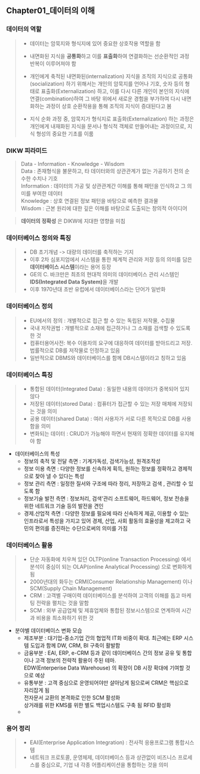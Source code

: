 ## Chapter01_데이터의 이해

### 데이터의 역할
> * 데이터는 암묵지와 형식지에 있어 중요한 상호작용 역할을 함
>  * 내면화된 지식을 <b>공통화</b>하고 이를  <b>표출화</b>하여 연결화하는 선순환적인 과정 반복이 이루어져야 함  
> * 개인에게 축적된 내면화된(internalization) 지식을 조직의 지식으로 공통화(socialization) 하기 위해서는 개인의 암묵지를 언어나 기호, 숫자 등의 형태로 표출화(Externalization) 하고, 이를 다시 다른 개인이 본인의 지식에 연결(combination)하여 그 바탕 위에서 새로운 경험을 부가하여 다시 내면화하는 과정이 상호 순환작용을 통해 조직의 지식이 증대된다고 봄
> 
> * 지식 순화 과정 중, 암묵지가 형식지로 표출화(Externalization) 하는 과정은 개인에게 내재화된 지식을 문서나 형식적 객체로 만들어내는 과정이므로, 지식 형성의 중요한 기초를 이룸
 
### DIKW 피라미드
> Data - Information - Knowledge - Wisdom  
> Data : 존재형식을 불문하고, 타 데이터와의 상관관계가 없는 가공하기 전의 순수한 수치나 기호  
> Information : 데이터의 가공 및 상관관계간 이해를 통해 패턴을 인식하고 그 의미를 부여한 데이터  
> Knowledge : 상호 연결된 정보 패턴을 바탕으로 예측한 결과물  
> Wisdom     : 근본 원리에 대한 깊은 이해를 바탕으로 도출되는 창의적 아이디어  

> <b>데이터의 정확성</b> 은 DIKW에 지대한 영향을 미침    

### 데이터베이스 정의와 특징  
> * DB 초기개념 -> 대량의 데이터를 축적하는 기지  
> * 이후 2차 심포지엄에서 시스템을 통한 체계적 관리와 저장 등의 의미를 담은
> <b>데이터베이스 시스템</b>이라는 용어 등장    
> * GE의 C. 바크만은 최초의 현대적 의미의 데이터베이스 관리 시스템인 <b>IDS(Integrated Data System)</b>을 개발  
> * 이후 1970년대 초반 유럽에서 데이터베이스라는 단어가 일반화  

### 데이터베이스 정의  

> *  EU에서의 정의 : 개별적으로 접근 할 수 있는 독립된 저작물, 수집물  
> * 국내 저작권법   :  개별적으로 소재에 접근하거나 그 소재를 검색할 수 있도록 한 것  
> * 컴퓨터용어사전: 복수 이용자의 요구에 대응하여 데이터를 받아드리고 저장. 법률적으로 DB를 저작물로 인정하고 있음  
> * 일반적으로 DBMS와 데이터베이스를 함께 DB시스템이라고 칭하고 있음  

### 데이터베이스 특징  
> * 통합된 데이터(Integrated Data) : 동일한 내용의 데이터가 중복되어 있지 않다  
> * 저장된 데이터(stored Data)      : 컴퓨터가 접근할 수 있는 저장 매체에 저장되는 것을 의미  
> * 공용 데이터(shared Data)         : 여러 사용자가 서로 다른 목적으로 DB를 사용함을 의미  
> * 변화되는 데이터 : CRUD가 가능해야 하면서 현재의 정확한 데이터를 유지해야 함

* 데이터베이스의 특성
  * 정보의 축적 및 전달 측면 : 기계가독성, 검색가능성, 원격조작성
  * 정보 이용 측면 : 다양한 정보를 신속하게 획득, 원하는 정보를 정확하고 경제적으로 찾아 낼 수 있다는 특성
  * 정보 관리 측면 : 일정한 질서와 구조에 따라 정리, 저장하고 검색 , 관리할 수 있도록 함
  * 정보기술 발전 측면 : 정보처리, 검색'관리 소프트웨어, 하드웨어, 정보 전송을 위한 네트워크 기술 등의 발전을 견인
  * 경제.산업적 측면 : 다양한 정보를 필요에 따라 신속하게 제공, 이용할 수 있는 인프라로서 특성을 가지고 있어 경제, 산업, 사회 활동의 효율성을 제고하고 국민의 편의를 증진하는 수단으로써의 의미를 가짐
  
  
### 데이터베이스 활용  
>* 단순 자동화에 치우쳐 있던 OLTP(online Transaction Processing) 에서 분석이 중심이 되는 OLAP(online Analytical Processing) 으로 변화하게 됨
>* 2000년대의 화두는 CRM(Consumer Relationship Management) 이나 SCM(Supply Chain Management)    
>* CRM : 고객별 구매이력 데이터베이스를 분석하여 고객의 이해를 돕고 마케팅 전략을 펼치는 것을 말함 
>* SCM : 외부 공급업체 및 제휴업체와 통합된 정보시스템으로 연계하여 시간과 비용을 최소화하기 위한 것   

* 분야별 데이터베이스 변화 모습
  * 제조부분 : 대기업-중소기업 간의 협업적 IT화 비중이 확대. 최근에는 ERP 시스템 도입과 함께 DW, CRM, BI 구축이 활발함
  * 금융부분 : EAI, ERP, e-CRM 등과 같이 데이터베이스 간의 정보 공유 및 통합이나 고객 정보의 전략적 활용이 주된 테마.   
  EDW(Enterperise Data Warehouse) 의 확장이 DB 시장 확대에 기여할 것으로 예상  
   * 유통부분 : 고객 중심으로 운영되어야만 살아남게 됨으로써 CRM은 핵심으로 자리잡게 됨  
   전자문서 교환의 본격화로 인한 SCM 활성화  
   상거래를 위한 KMS를 위한 별도 백업시스템도 구축 됨 
  RFID 활성화
  * 


### 용어 정리
> * EAI(Enterprise Application Integration) : 전사적 응용프로그램 통합시스템  
> * 네트워크 프로토콜, 운영체제, 데이터베이스 등과 상관없이 비즈니스 프로세스를 중심으로, 기업 내 각종 어플리케이션을 통합하는 것을 의미  

